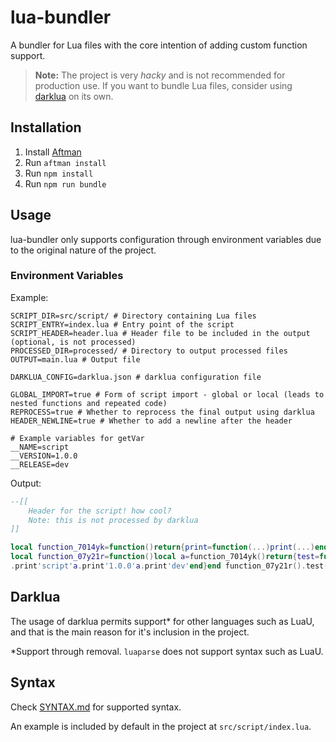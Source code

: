 # lua-bundler

A bundler for Lua files with the core intention of adding custom function support.

> **Note:** The project is very *hacky* and is not recommended for production use. If you want to bundle Lua files, consider using [darklua](https://darklua.com/) on its own.

## Installation

1. Install [Aftman](https://github.com/LPGhatguy/aftman)
2. Run `aftman install`
3. Run `npm install`
4. Run `npm run bundle`

## Usage

lua-bundler only supports configuration through environment variables due to the original nature of the project.

### Environment Variables

Example:

```env
SCRIPT_DIR=src/script/ # Directory containing Lua files
SCRIPT_ENTRY=index.lua # Entry point of the script
SCRIPT_HEADER=header.lua # Header file to be included in the output (optional, is not processed)
PROCESSED_DIR=processed/ # Directory to output processed files
OUTPUT=main.lua # Output file

DARKLUA_CONFIG=darklua.json # darklua configuration file

GLOBAL_IMPORT=true # Form of script import - global or local (leads to nested functions and repeated code)
REPROCESS=true # Whether to reprocess the final output using darklua
HEADER_NEWLINE=true # Whether to add a newline after the header

# Example variables for getVar
__NAME=script
__VERSION=1.0.0
__RELEASE=dev
```

Output:

```lua
--[[
    Header for the script! how cool?
    Note: this is not processed by darklua
]]

local function_7014yk=function()return{print=function(...)print(...)end}end
local function_07y21r=function()local a=function_7014yk()return{test=function()a
.print'script'a.print'1.0.0'a.print'dev'end}end function_07y21r().test()
```

## Darklua

The usage of darklua permits support* for other languages such as LuaU, and that is the main reason for it's inclusion in the project.

*Support through removal. `luaparse` does not support syntax such as LuaU.

## Syntax

Check [SYNTAX.md](SYNTAX.md) for supported syntax.

An example is included by default in the project at `src/script/index.lua`.
